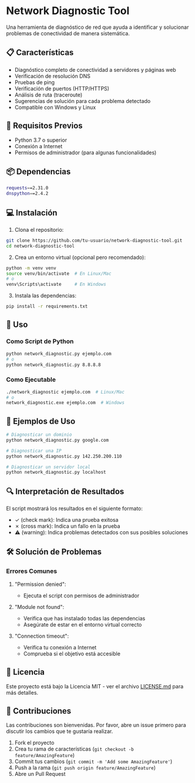 # Network Diagnostic Tool

Una herramienta de diagnóstico de red que ayuda a identificar y solucionar problemas de conectividad de manera sistemática.

## 📋 Características

- Diagnóstico completo de conectividad a servidores y páginas web
- Verificación de resolución DNS
- Pruebas de ping
- Verificación de puertos (HTTP/HTTPS)
- Análisis de ruta (traceroute)
- Sugerencias de solución para cada problema detectado
- Compatible con Windows y Linux

## 🔧 Requisitos Previos

- Python 3.7 o superior
- Conexión a Internet
- Permisos de administrador (para algunas funcionalidades)

## 📦 Dependencias

```bash
requests==2.31.0
dnspython==2.4.2
```

## 💻 Instalación

1. Clona el repositorio:

```bash
git clone https://github.com/tu-usuario/network-diagnostic-tool.git
cd network-diagnostic-tool
```

2. Crea un entorno virtual (opcional pero recomendado):

```bash
python -m venv venv
source venv/bin/activate  # En Linux/Mac
# o
venv\Scripts\activate     # En Windows
```

3. Instala las dependencias:

```bash
pip install -r requirements.txt
```

## 🚀 Uso

### Como Script de Python

```bash
python network_diagnostic.py ejemplo.com
# o
python network_diagnostic.py 8.8.8.8
```

### Como Ejecutable

```bash
./network_diagnostic ejemplo.com  # Linux/Mac
# o
network_diagnostic.exe ejemplo.com  # Windows
```

## 📝 Ejemplos de Uso

```bash
# Diagnosticar un dominio
python network_diagnostic.py google.com

# Diagnosticar una IP
python network_diagnostic.py 142.250.200.110

# Diagnosticar un servidor local
python network_diagnostic.py localhost
```

## 🔍 Interpretación de Resultados

El script mostrará los resultados en el siguiente formato:

- ✓ (check mark): Indica una prueba exitosa
- ✗ (cross mark): Indica un fallo en la prueba
- ⚠ (warning): Indica problemas detectados con sus posibles soluciones

## 🛠️ Solución de Problemas

### Errores Comunes

1. "Permission denied":

   - Ejecuta el script con permisos de administrador

2. "Module not found":

   - Verifica que has instalado todas las dependencias
   - Asegúrate de estar en el entorno virtual correcto

3. "Connection timeout":
   - Verifica tu conexión a Internet
   - Comprueba si el objetivo está accesible

## 📄 Licencia

Este proyecto está bajo la Licencia MIT - ver el archivo [LICENSE.md](LICENSE.md) para más detalles.

## 👥 Contribuciones

Las contribuciones son bienvenidas. Por favor, abre un issue primero para discutir los cambios que te gustaría realizar.

1. Fork el proyecto
2. Crea tu rama de características (`git checkout -b feature/AmazingFeature`)
3. Commit tus cambios (`git commit -m 'Add some AmazingFeature'`)
4. Push a la rama (`git push origin feature/AmazingFeature`)
5. Abre un Pull Request

